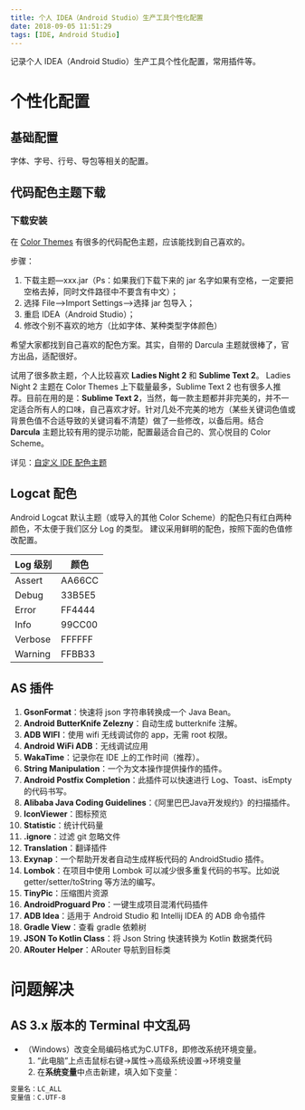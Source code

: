 ```yaml
---
title: 个人 IDEA（Android Studio）生产工具个性化配置
date: 2018-09-05 11:51:29
tags: [IDE, Android Studio]
---
```

记录个人 IDEA（Android Studio）生产工具个性化配置，常用插件等。
<!--more-->
# 个性化配置
## 基础配置
字体、字号、行号、导包等相关的配置。

## 代码配色主题下载
### 下载安装
在 [Color Themes](http://color-themes.com) 有很多的代码配色主题，应该能找到自己喜欢的。

步骤：
1. 下载主题—xxx.jar（Ps：如果我们下载下来的 jar 名字如果有空格，一定要把空格去掉，同时文件路径中不要含有中文）；
2. 选择 File—>Import Settings—>选择 jar 包导入；
3. 重启 IDEA（Android Studio）；
4. 修改个别不喜欢的地方（比如字体、某种类型字体颜色）

希望大家都找到自己喜欢的配色方案。其实，自带的 Darcula 主题就很棒了，官方出品，适配很好。

试用了很多款主题，个人比较喜欢 **Ladies Night 2** 和 **Sublime Text 2**。 Ladies Night 2 主题在 Color Themes 上下载量最多，Sublime Text 2 也有很多人推荐。目前在用的是：**Sublime Text 2**，当然，每一款主题都并非完美的，并不一定适合所有人的口味，自己喜欢才好。针对几处不完美的地方（某些关键词色值或背景色值不合适导致的关键词看不清楚）做了一些修改，以备后用。结合 **Darcula** 主题比较有用的提示功能，配置最适合自己的、赏心悦目的 Color Scheme。

详见：[自定义 IDE 配色主题](https://lishide.github.io/2018/10/30/dev-ide-custom-color-scheme/)

## Logcat 配色
Android Logcat 默认主题（或导入的其他 Color Scheme）的配色只有红白两种颜色，不太便于我们区分 Log 的类型。
建议采用鲜明的配色，按照下面的色值修改配置。

| Log 级别 | 颜色   |
|-------- |--------|
| Assert  | AA66CC |
| Debug   | 33B5E5 |
| Error   | FF4444 |
| Info    | 99CC00 |
| Verbose | FFFFFF |
| Warning | FFBB33 |

## AS 插件

1. **GsonFormat**：快速将 json 字符串转换成一个 Java Bean。
2. **Android ButterKnife Zelezny**：自动生成 butterknife 注解。
3. **ADB WIFI**：使用 wifi 无线调试你的 app，无需 root 权限。
4. **Android WiFi ADB**：无线调试应用
5. **WakaTime**：记录你在 IDE 上的工作时间（推荐）。
6. **String Manipulation**：一个为文本操作提供操作的插件。
7. **Android Postfix Completion**：此插件可以快速进行 Log、Toast、isEmpty 的代码书写。
8. **Alibaba Java Coding Guidelines**：《阿里巴巴Java开发规约》的扫描插件。
9. **IconViewer**：图标预览
10. **Statistic**：统计代码量
11. **.ignore**：过滤 git 忽略文件
12. **Translation**：翻译插件
13. **Exynap**：一个帮助开发者自动生成样板代码的 AndroidStudio 插件。
14. **Lombok**：在项目中使用 Lombok 可以减少很多重复代码的书写。比如说 getter/setter/toString 等方法的编写。
15. **TinyPic**：压缩图片资源
16. **AndroidProguard Pro**：一键生成项目混淆代码插件
17. **ADB Idea**：适用于 Android Studio 和 Intellij IDEA 的 ADB 命令插件
18. **Gradle View**：查看 gradle 依赖树
19. **JSON To Kotlin Class**：将 Json String 快速转换为 Kotlin 数据类代码
20. **ARouter Helper**：ARouter 导航到目标类

# 问题解决
## AS 3.x 版本的 Terminal 中文乱码
- （Windows）改变全局编码格式为C.UTF8，即修改系统环境变量。
	1. “此电脑”上点击鼠标右键->属性->高级系统设置->环境变量
	2. 在**系统变量**中点击新建，填入如下变量：
```bash
变量名：LC_ALL
变量值：C.UTF-8
```



